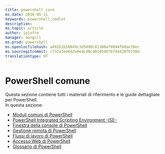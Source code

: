 ```yaml
---
title: powershell core
ms.date: 2016-05-11
keywords: powershell,cmdlet
description: 
ms.topic: article
author: jpjofre
manager: dongill
ms.prod: powershell
ms.openlocfilehash: ad92b1b58049c3d5890c81300af0894fb0ae78ec
ms.sourcegitcommit: c732e3ee6d2e0e9cd8c40105d6fbfd4d207b730d
translationtype: HT
---
```

#  <a name="common-powershell"></a>PowerShell comune
Questa sezione contiene tutti i materiali di riferimento e le guide dettagliate per PowerShell.  
In questa sezione:
-  [Moduli comuni di PowerShell](core-modules.md)
-  [PowerShell Integrated Scripting Environment -ISE-](ise-guide.md)
-  [Finestra della console di PowerShell](console-guide.md)
-  [Gestione remota di PowerShell](Running-Remote-Commands.md)
-  [Flussi di lavoro di PowerShell](workflows-guide.md)
-  [Accesso Web di PowerShell](web-access.md)
-  [Glossario di PowerShell](../Windows-PowerShell-Glossary.md)
